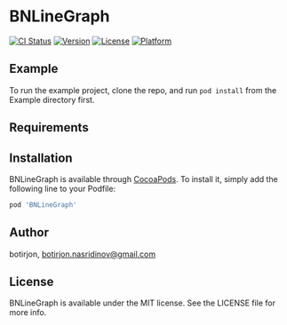 # BNLineGraph

[![CI Status](https://img.shields.io/travis/botirjon/BNLineGraph.svg?style=flat)](https://travis-ci.org/botirjon/BNLineGraph)
[![Version](https://img.shields.io/cocoapods/v/BNLineGraph.svg?style=flat)](https://cocoapods.org/pods/BNLineGraph)
[![License](https://img.shields.io/cocoapods/l/BNLineGraph.svg?style=flat)](https://cocoapods.org/pods/BNLineGraph)
[![Platform](https://img.shields.io/cocoapods/p/BNLineGraph.svg?style=flat)](https://cocoapods.org/pods/BNLineGraph)

## Example

To run the example project, clone the repo, and run `pod install` from the Example directory first.

## Requirements

## Installation

BNLineGraph is available through [CocoaPods](https://cocoapods.org). To install
it, simply add the following line to your Podfile:

```ruby
pod 'BNLineGraph'
```

## Author

botirjon, botirjon.nasridinov@gmail.com

## License

BNLineGraph is available under the MIT license. See the LICENSE file for more info.

